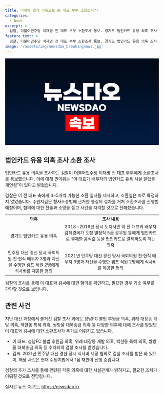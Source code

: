 ```yaml
---
title: 이재명 법카 의혹으로 前 대표 부부 소환조사?!
categories:
  - News
excerpt: >
  검찰, 더불어민주당 이재명 전 대표 부부 소환조사 통보. 경기도 법인카드 유용 의혹 조사 진행 중. 이 대표 7번째 조사 가능성. 검찰 피의자 출석하여 진술 듣고 소명할 기회 제공 밝히며 형사소송법 조항 언급. 경기도 법인카드 유용 의혹은 배우자의 법인카드 유용 사실 알림. 이 전 대표는 7번 검찰 조사, 김씨는 선거법 위반 혐의로 검찰 출석. 
feature_text: >
  검찰, 더불어민주당 이재명 전 대표 부부 소환조사 통보. 경기도 법인카드 유용 의혹 조사 진행 중. 이 대표 7번째 조사 가능성. 검찰 피의자 출석하여 진술 듣고 소명할 기회 제공 밝히며 형사소송법 조항 언급. 경기도 법인카드 유용 의혹은 배우자의 법인카드 유용 사실 알림. 이 전 대표는 7번 검찰 조사, 김씨는 선거법 위반 혐의로 검찰 출석. 
image: '/assets/img/newsdao_breakingnews.jpg'
---
```


<p><img src="/assets/img/newsdao_breakingnews.jpg" alt="bookingtag 속보" /></p>

<h2 data-ke-size="size26">법인카드 유용 의혹 조사 소환 조사</h2>

<p>법인카드 유용 의혹을 조사하는 검찰이 더불어민주당 이재명 전 대표 부부에게 소환조사를 통보했습니다. 이에 대해 권익위는 "이 대표가 배우자의 법인카드 유용 사실 알았을 개연성"이 있다고 밝혔습니다.</p>

<p data-ke-size="size16">검찰은 이 전 대표 측에게 4~5개씩 가능한 소환 일자를 제시하고, 소환일은 따로 특정하지 않았습니다. 수원지검은 형사소송법에 근거한 통상의 절차를 거쳐 소환조사를 진행할 예정이며, 혐의에 대한 진술과 소명을 듣고 사건을 처리할 것으로 전해졌습니다.</p>

<table>
    <tr>
        <td style="text-align: center; height: 17px;"><b>의혹</b></td>
        <td style="text-align: center; height: 17px;"><b>조사 내용</b></td>
    </tr>
    <tr>
        <td style="text-align: center; height: 17px;">경기도 법인카드 유용 의혹</td>
        <td style="text-align: center; height: 17px;">2018∼2019년 당시 도지사인 이 전 대표와 배우자 김혜경씨가 도청 별정직 5급 공무원 등에게 법인카드로 결제한 음식값 등을 법인카드로 결제하도록 하는 의혹</td>
    </tr>
    <tr>
        <td style="text-align: center; height: 17px;">민주당 대선 경선 당시 국회의원 전·현직 배우자 3명과 자신을 수행한 캠프 직원 2명에게 식사비를 제공한 혐의</td>
        <td style="text-align: center; height: 17px;">2021년 민주당 대선 경선 당시 국회의원 전·현직 배우자 3명과 자신을 수행한 캠프 직원 2명에게 식사비를 제공한 혐의</td>
    </tr>
</table>

<p data-ke-size="size16">검찰의 조사를 통해 이 대표와 김씨에 대한 혐의를 확인하고, 필요한 경우 기소 여부를 판단할 것으로 보입니다.</p>

<h2 data-ke-size="size26">관련 사건</h2>

<p>지난 대선 과정에서 불거진 검찰 조사 외에도 성남FC 불법 후원금 의혹, 위례·대장동 개발 의혹, 백현동 특혜 의혹, 쌍방울 대북송금 의혹 등 다양한 의혹에 대해 조사를 받았던 이 대표와 김씨에 대한 소환조사가 추가로 이뤄지고 있습니다.</p>

<ul>
    <li>이 대표: 성남FC 불법 후원금 의혹, 위례·대장동 개발 의혹, 백현동 특혜 의혹, 쌍방울 대북송금 의혹 등 수차례의 검찰 조사를 받았습니다.</li>
    <li>김씨: 2021년 민주당 대선 경선 당시 식사비 제공 혐의로 검찰 조사를 받은 바 있으며, 해당 사건은 현재 수원지법에서 1심 재판이 진행 중입니다.</li>
</ul>

<p data-ke-size="size16">검찰의 추가 조사를 통해 관련된 각종 의혹에 대한 사실관계가 밝혀지고, 필요한 조치가 이뤄질 것으로 전망됩니다.</p>
실시간 뉴스 속보는, <a href="https://newsdao.kr" rel="dofollow">https://newsdao.kr</a>


